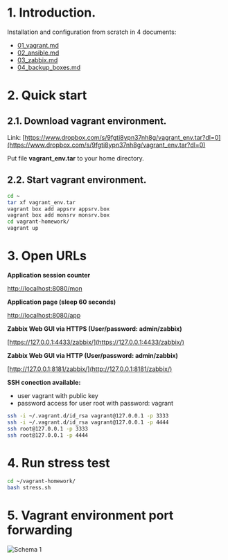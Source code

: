 # 1. Introduction.

Installation and configuration from scratch in 4 documents:

- [01_vagrant.md](https://github.com/sergiimarchuk/HomeWork/blob/master/01_vagrant.md)
- [02_ansible.md](https://github.com/sergiimarchuk/HomeWork/blob/master/02_ansible.md)
- [03_zabbix.md](https://github.com/sergiimarchuk/HomeWork/blob/master/03_zabbix.md)
- [04_backup_boxes.md](https://github.com/sergiimarchuk/HomeWork/blob/master/04_backup_boxes.md)

# 2. Quick start

## 2.1. Download vagrant environment.

Link: [https://www.dropbox.com/s/9fgti8ypn37nh8g/vagrant_env.tar?dl=0](https://www.dropbox.com/s/9fgti8ypn37nh8g/vagrant_env.tar?dl=0)

Put file **vagrant_env.tar** to your home directory.

## 2.2. Start vagrant environment.

```bash
cd ~
tar xf vagrant_env.tar
vagrant box add appsrv appsrv.box 
vagrant box add monsrv monsrv.box 
cd vagrant-homework/
vagrant up
```

# 3. Open URLs

**Application session counter**

[http://localhost:8080/mon](http://localhost:8080/mon)

**Application page (sleep 60 seconds)**

[http://localhost:8080/app](http://localhost:8080/app)

**Zabbix Web GUI via HTTPS (User/password: admin/zabbix)**

[https://127.0.0.1:4433/zabbix/](https://127.0.0.1:4433/zabbix/)

**Zabbix Web GUI via HTTP (User/password: admin/zabbix)**

[http://127.0.0.1:8181/zabbix/](http://127.0.0.1:8181/zabbix/)

**SSH conection available:**

- user vagrant with public key
- password access for user root with password: vagrant

```bash
ssh -i ~/.vagrant.d/id_rsa vagrant@127.0.0.1 -p 3333
ssh -i ~/.vagrant.d/id_rsa vagrant@127.0.0.1 -p 4444
ssh root@127.0.0.1 -p 3333
ssh root@127.0.0.1 -p 4444
```

# 4. Run stress test

```bash
cd ~/vagrant-homework/
bash stress.sh 
```

# 5. Vagrant environment port forwarding

![Schema 1](https://github.com/sergiimarchuk/HomeWork/blob/master/schema1.png "Schema 1")

